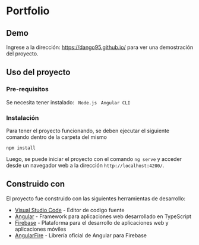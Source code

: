 # Portfolio

## Demo

Ingrese a la dirección: https://dango95.github.io/ para ver una demostración del proyecto.

## Uso del proyecto

### Pre-requisitos

Se necesita tener instalado:
``` Node.js``` 
``` Angular CLI``` 

### Instalación

Para tener el proyecto funcionando, se deben ejecutar el siguiente comando dentro de la carpeta del mismo

```
npm install
```

Luego, se puede iniciar el proyecto con el comando `ng serve` y acceder desde un navegador web a la dirección `http://localhost:4200/`.


## Construido con

El proyecto fue construido con las siguientes herramientas de desarrollo:

* [Visual Studio Code](https://code.visualstudio.com) - Editor de codigo fuente 
* [Angular](https://angular.io/) - Framework para aplicaciones web desarrollado en TypeScript
* [Firebase](https://firebase.google.com/?hl=es) - Plataforma para el desarrollo de aplicaciones web y aplicaciones móviles
* [AngularFire](https://github.com/angular/angularfire) - Librería oficial de Angular para Firebase
